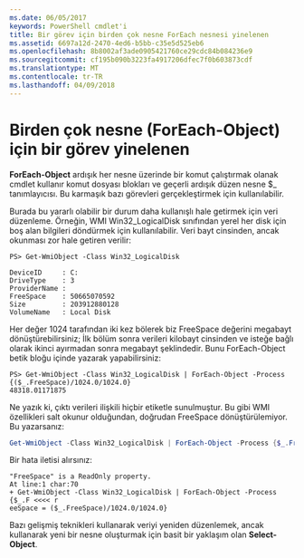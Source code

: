 ```yaml
---
ms.date: 06/05/2017
keywords: PowerShell cmdlet'i
title: Bir görev için birden çok nesne ForEach nesnesi yinelenen
ms.assetid: 6697a12d-2470-4ed6-b5bb-c35e5d525eb6
ms.openlocfilehash: 8b8002af3ade0905421760ce29cdc84b084236e9
ms.sourcegitcommit: cf195b090b3223fa4917206dfec7f0b603873cdf
ms.translationtype: MT
ms.contentlocale: tr-TR
ms.lasthandoff: 04/09/2018
---
```

# <a name="repeating-a-task-for-multiple-objects-foreach-object"></a>Birden çok nesne (ForEach-Object) için bir görev yinelenen

**ForEach-Object** ardışık her nesne üzerinde bir komut çalıştırmak olanak cmdlet kullanır komut dosyası blokları ve geçerli ardışık düzen nesne $_ tanımlayıcısı. Bu karmaşık bazı görevleri gerçekleştirmek için kullanılabilir.

Burada bu yararlı olabilir bir durum daha kullanışlı hale getirmek için veri düzenleme. Örneğin, WMI Win32_LogicalDisk sınıfından yerel her disk için boş alan bilgileri döndürmek için kullanılabilir. Veri bayt cinsinden, ancak okunması zor hale getiren verilir:

```
PS> Get-WmiObject -Class Win32_LogicalDisk

DeviceID     : C:
DriveType    : 3
ProviderName :
FreeSpace    : 50665070592
Size         : 203912880128
VolumeName   : Local Disk
```

Her değer 1024 tarafından iki kez bölerek biz FreeSpace değerini megabayt dönüştürebilirsiniz; İlk bölüm sonra verileri kilobayt cinsinden ve isteğe bağlı olarak ikinci ayırmadan sonra megabayt şeklindedir. Bunu ForEach-Object betik bloğu içinde yazarak yapabilirsiniz:

```
PS> Get-WmiObject -Class Win32_LogicalDisk | ForEach-Object -Process {($_.FreeSpace)/1024.0/1024.0}
48318.01171875
```

Ne yazık ki, çıktı verileri ilişkili hiçbir etiketle sunulmuştur. Bu gibi WMI özellikleri salt okunur olduğundan, doğrudan FreeSpace dönüştürülemiyor. Bu yazarsanız:

```powershell
Get-WmiObject -Class Win32_LogicalDisk | ForEach-Object -Process {$_.FreeSpace = ($_.FreeSpace)/1024.0/1024.0}
```

Bir hata iletisi alırsınız:

```output
"FreeSpace" is a ReadOnly property.
At line:1 char:70
+ Get-WmiObject -Class Win32_LogicalDisk | ForEach-Object -Process {$_.F <<<< r
eeSpace = ($_.FreeSpace)/1024.0/1024.0}
```

Bazı gelişmiş teknikleri kullanarak veriyi yeniden düzenlemek, ancak kullanarak yeni bir nesne oluşturmak için basit bir yaklaşım olan **Select-Object**.